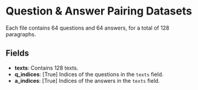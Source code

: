 # Question & Answer Pairing Datasets

Each file contains 64 questions and 64 answers, for a total of 128 paragraphs.

## Fields
- **texts**: Contains 128 texts.
- **q_indices**: [True] Indices of the questions in the `texts` field.
- **a_indices**: [True] Indices of the answers in the `texts` field.
